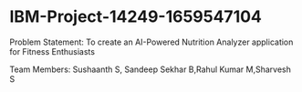 # IBM-Project-14249-1659547104
Problem Statement:
To create an AI-Powered Nutrition Analyzer application for Fitness Enthusiasts

Team Members:
Sushaanth S, Sandeep Sekhar B,Rahul Kumar M,Sharvesh S
